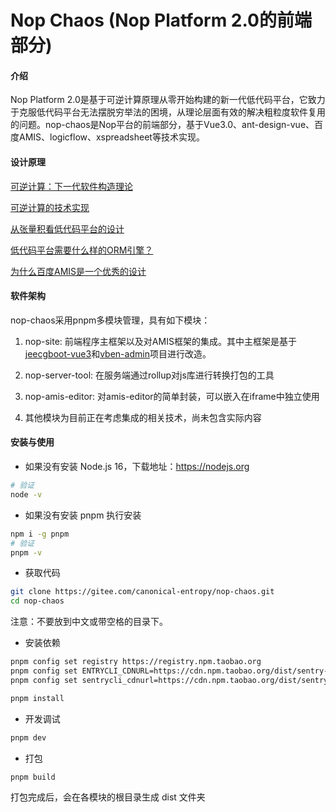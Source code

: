 # Nop Chaos (Nop Platform 2.0的前端部分)

#### 介绍
Nop Platform 2.0是基于可逆计算原理从零开始构建的新一代低代码平台，它致力于克服低代码平台无法摆脱穷举法的困境，从理论层面有效的解决粗粒度软件复用的问题。nop-chaos是Nop平台的前端部分，基于Vue3.0、ant-design-vue、百度AMIS、logicflow、xspreadsheet等技术实现。

#### 设计原理

[可逆计算：下一代软件构造理论](https://zhuanlan.zhihu.com/p/64004026)

[可逆计算的技术实现](https://zhuanlan.zhihu.com/p/163852896)

[从张量积看低代码平台的设计](https://zhuanlan.zhihu.com/p/531474176)

[低代码平台需要什么样的ORM引擎？](https://zhuanlan.zhihu.com/p/543252423)

[为什么百度AMIS是一个优秀的设计](https://zhuanlan.zhihu.com/p/599773955)

#### 软件架构
nop-chaos采用pnpm多模块管理，具有如下模块：
1. nop-site:  前端程序主框架以及对AMIS框架的集成。其中主框架是基于[jeecgboot-vue3](https://gitee.com/jeecg/jeecgboot-vue3)和[vben-admin](https://doc.vvbin.cn/guide/introduction)项目进行改造。

2. nop-server-tool: 在服务端通过rollup对js库进行转换打包的工具

3. nop-amis-editor: 对amis-editor的简单封装，可以嵌入在iframe中独立使用

4. 其他模块为目前正在考虑集成的相关技术，尚未包含实际内容


#### 安装与使用


- 如果没有安装 Node.js 16，下载地址：<https://nodejs.org>

```bash
# 验证
node -v
```

- 如果没有安装 pnpm 执行安装

```bash
npm i -g pnpm
# 验证
pnpm -v
```

- 获取代码

```bash
git clone https://gitee.com/canonical-entropy/nop-chaos.git
cd nop-chaos
```
注意：不要放到中文或带空格的目录下。

- 安装依赖

```bash
pnpm config set registry https://registry.npm.taobao.org
pnpm config set ENTRYCLI_CDNURL=https://cdn.npm.taobao.org/dist/sentry-cli
pnpm config set sentrycli_cdnurl=https://cdn.npm.taobao.org/dist/sentry-cli

pnpm install
```

- 开发调试

```bash
pnpm dev
```

- 打包

```bash
pnpm build
```
打包完成后，会在各模块的根目录生成 dist 文件夹


